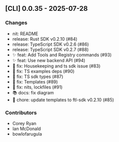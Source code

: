 ## [CLI] 0.0.35 - 2025-07-28

### Changes

- nit: README
- release: Rust SDK v0.2.10 (#84)
- release: TypeScript SDK v0.2.6 (#86)
- release: TypeScript SDK v0.2.7 (#88)
- ✨ feat: Add Tools and Registry commands (#93)
- ✨ feat: Use new backend API (#94)
- 🐛 fix: Housekeeping and ts sdk issue (#83)
- 🐛 fix: TS examples deps (#90)
- 🐛 fix: TS sdk types (#87)
- 🐛 fix: Templates (#89)
- 🐛 fix: nits, lockfiles (#91)
- 📚 docs: fix diagram
- 🔧 chore: update templates to ftl-sdk v0.2.10 (#85)

### Contributors

- Corey Ryan
- Ian McDonald
- bowlofarugula
